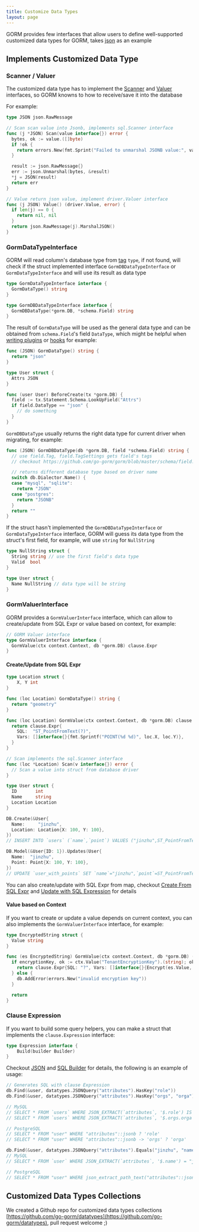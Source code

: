```yaml
---
title: Customize Data Types
layout: page
---
```


GORM provides few interfaces that allow users to define well-supported customized data types for GORM, takes [json](https://github.com/go-gorm/datatypes/blob/master/json.go) as an example

## Implements Customized Data Type

### Scanner / Valuer

The customized data type has to implement the [Scanner](https://pkg.go.dev/database/sql/sql#Scanner) and [Valuer](https://pkg.go.dev/database/sql/driver#Valuer) interfaces, so GORM knowns to how to receive/save it into the database

For example:

```go
type JSON json.RawMessage

// Scan scan value into Jsonb, implements sql.Scanner interface
func (j *JSON) Scan(value interface{}) error {
  bytes, ok := value.([]byte)
  if !ok {
    return errors.New(fmt.Sprint("Failed to unmarshal JSONB value:", value))
  }

  result := json.RawMessage{}
  err := json.Unmarshal(bytes, &result)
  *j = JSON(result)
  return err
}

// Value return json value, implement driver.Valuer interface
func (j JSON) Value() (driver.Value, error) {
  if len(j) == 0 {
    return nil, nil
  }
  return json.RawMessage(j).MarshalJSON()
}
```

### GormDataTypeInterface

GORM will read column's database type from [tag](models.html#tags) `type`, if not found, will check if the struct implemented interface `GormDBDataTypeInterface` or `GormDataTypeInterface` and will use its result as data type

```go
type GormDataTypeInterface interface {
  GormDataType() string
}

type GormDBDataTypeInterface interface {
  GormDBDataType(*gorm.DB, *schema.Field) string
}
```

The result of `GormDataType` will be used as the general data type and can be obtained from `schema.Field`'s field `DataType`, which might be helpful when [writing plugins](write_plugins.html) or [hooks](hooks.html) for example:

```go
func (JSON) GormDataType() string {
  return "json"
}

type User struct {
  Attrs JSON
}

func (user User) BeforeCreate(tx *gorm.DB) {
  field := tx.Statement.Schema.LookUpField("Attrs")
  if field.DataType == "json" {
    // do something
  }
}
```

`GormDBDataType` usually returns the right data type for current driver when migrating, for example:

```go
func (JSON) GormDBDataType(db *gorm.DB, field *schema.Field) string {
  // use field.Tag, field.TagSettings gets field's tags
  // checkout https://github.com/go-gorm/gorm/blob/master/schema/field.go for all options

  // returns different database type based on driver name
  switch db.Dialector.Name() {
  case "mysql", "sqlite":
    return "JSON"
  case "postgres":
    return "JSONB"
  }
  return ""
}
```

If the struct hasn't implemented the `GormDBDataTypeInterface` or `GormDataTypeInterface` interface, GORM will guess its data type from the struct's first field, for example, will use `string` for `NullString`

```go
type NullString struct {
  String string // use the first field's data type
  Valid  bool
}

type User struct {
  Name NullString // data type will be string
}
```

### <span id="gorm_valuer_interface">GormValuerInterface</span>

GORM provides a `GormValuerInterface` interface, which can allow to create/update from SQL Expr or value based on context, for example:

```go
// GORM Valuer interface
type GormValuerInterface interface {
  GormValue(ctx context.Context, db *gorm.DB) clause.Expr
}
```

#### Create/Update from SQL Expr

```go
type Location struct {
	X, Y int
}

func (loc Location) GormDataType() string {
  return "geometry"
}

func (loc Location) GormValue(ctx context.Context, db *gorm.DB) clause.Expr {
  return clause.Expr{
    SQL:  "ST_PointFromText(?)",
    Vars: []interface{}{fmt.Sprintf("POINT(%d %d)", loc.X, loc.Y)},
  }
}

// Scan implements the sql.Scanner interface
func (loc *Location) Scan(v interface{}) error {
  // Scan a value into struct from database driver
}

type User struct {
  ID       int
  Name     string
  Location Location
}

DB.Create(&User{
  Name:     "jinzhu",
  Location: Location{X: 100, Y: 100},
})
// INSERT INTO `users` (`name`,`point`) VALUES ("jinzhu",ST_PointFromText("POINT(100 100)"))

DB.Model(&User{ID: 1}).Updates(User{
  Name:  "jinzhu",
  Point: Point{X: 100, Y: 100},
})
// UPDATE `user_with_points` SET `name`="jinzhu",`point`=ST_PointFromText("POINT(100 100)") WHERE `id` = 1
```

You can also create/update with SQL Expr from map, checkout [Create From SQL Expr](create.html#create_from_sql_expr) and [Update with SQL Expression](update.html#update_from_sql_expr) for details

#### Value based on Context

If you want to create or update a value depends on current context, you can also implements the `GormValuerInterface` interface, for example:

```go
type EncryptedString struct {
  Value string
}

func (es EncryptedString) GormValue(ctx context.Context, db *gorm.DB) (expr clause.Expr) {
  if encryptionKey, ok := ctx.Value("TenantEncryptionKey").(string); ok {
    return clause.Expr{SQL: "?", Vars: []interface{}{Encrypt(es.Value, encryptionKey)}}
  } else {
    db.AddError(errors.New("invalid encryption key"))
  }

  return
}
```

### Clause Expression

If you want to build some query helpers, you can make a struct that implements the `clause.Expression` interface:

```go
type Expression interface {
	Build(builder Builder)
}
```

Checkout [JSON](https://github.com/go-gorm/datatypes/blob/master/json.go) and [SQL Builder](sql_builder.html#clauses) for details, the following is an example of usage:

```go
// Generates SQL with clause Expression
db.Find(&user, datatypes.JSONQuery("attributes").HasKey("role"))
db.Find(&user, datatypes.JSONQuery("attributes").HasKey("orgs", "orga"))

// MySQL
// SELECT * FROM `users` WHERE JSON_EXTRACT(`attributes`, '$.role') IS NOT NULL
// SELECT * FROM `users` WHERE JSON_EXTRACT(`attributes`, '$.orgs.orga') IS NOT NULL

// PostgreSQL
// SELECT * FROM "user" WHERE "attributes"::jsonb ? 'role'
// SELECT * FROM "user" WHERE "attributes"::jsonb -> 'orgs' ? 'orga'

db.Find(&user, datatypes.JSONQuery("attributes").Equals("jinzhu", "name"))
// MySQL
// SELECT * FROM `user` WHERE JSON_EXTRACT(`attributes`, '$.name') = "jinzhu"

// PostgreSQL
// SELECT * FROM "user" WHERE json_extract_path_text("attributes"::json,'name') = 'jinzhu'
```

## Customized Data Types Collections

We created a Github repo for customized data types collections [https://github.com/go-gorm/datatypes](https://github.com/go-gorm/datatypes), pull request welcome ;)
